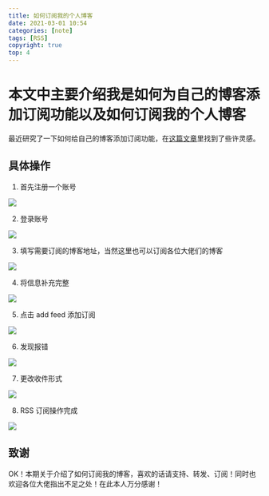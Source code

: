 ```yaml
---
title: 如何订阅我的个人博客
date: 2021-03-01 10:54
categories: [note]
tags: [RSS]
copyright: true
top: 4
---
```


# 本文中主要介绍我是如何为自己的博客添加订阅功能以及如何订阅我的个人博客

最近研究了一下如何给自己的博客添加订阅功能，在[这篇文章](https://zhuanlan.zhihu.com/p/111978933)里找到了些许灵感。

<!-- more -->

## 具体操作
1. 首先注册一个账号

![](https://cn-sy1.rains3.com/dfdfgf/blog/How_to_subscribe_to_my_personal_blog/7.jpg)

2. 登录账号

![](https://cn-sy1.rains3.com/dfdfgf/blog/How_to_subscribe_to_my_personal_blog/8.jpg)

3. 填写需要订阅的博客地址，当然这里也可以订阅各位大佬们的博客

![](https://cn-sy1.rains3.com/dfdfgf/blog/How_to_subscribe_to_my_personal_blog/1.jpg)

4. 将信息补充完整

![](https://cn-sy1.rains3.com/dfdfgf/blog/How_to_subscribe_to_my_personal_blog/2.jpg)

5. 点击 add feed 添加订阅

![](https://cn-sy1.rains3.com/dfdfgf/blog/How_to_subscribe_to_my_personal_blog/3.jpg)

6. 发现报错

![](https://cn-sy1.rains3.com/dfdfgf/blog/How_to_subscribe_to_my_personal_blog/4.jpg)

7. 更改收件形式

![](https://cn-sy1.rains3.com/dfdfgf/blog/How_to_subscribe_to_my_personal_blog/5.jpg)

8. RSS 订阅操作完成

![](https://cn-sy1.rains3.com/dfdfgf/blog/How_to_subscribe_to_my_personal_blog/6.jpg)

## 致谢

OK！本期关于介绍了如何订阅我的博客，喜欢的话请支持、转发、订阅！同时也欢迎各位大佬指出不足之处！在此本人万分感谢！